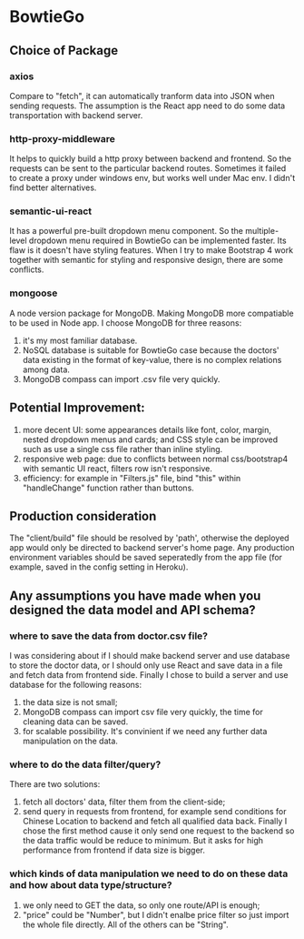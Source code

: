 # BowtieGo

## Choice of Package

### axios
Compare to "fetch", it can automatically tranform data into JSON when sending requests.
The assumption is the React app need to do some data transportation with backend server.

### http-proxy-middleware
It helps to quickly build a http proxy between backend and frontend. So the requests can be sent to the particular backend routes.
Sometimes it failed to create a proxy under windows env, but works well under Mac env. I didn't find better alternatives.

### semantic-ui-react
It has a powerful pre-built dropdown menu component. So the multiple-level dropdown menu required in BowtieGo can be implemented faster. Its flaw is it doesn't have styling features. When I try to make Bootstrap 4 work together with semantic for styling and responsive design, there are some conflicts.

### mongoose
A node version package for MongoDB. Making MongoDB more compatiable to be used in Node app. I choose MongoDB for three reasons: 
1. it's my most familiar database. 
2. NoSQL database is suitable for BowtieGo case because the doctors' data existing in the format of key-value, there is no complex relations among data.
3. MongoDB compass can import .csv file very quickly. 

## Potential Improvement:
1. more decent UI: some appearances details like font, color, margin, nested dropdown menus and cards; and CSS style can be improved such as use a single css file rather than inline styling.
2. responsive web page: due to conflicts between normal css/bootstrap4 with semantic UI react, filters row isn't responsive.
3. efficiency: for example in "Filters.js" file, bind "this" within "handleChange" function rather than buttons.

## Production consideration
The "client/build" file should be resolved by 'path', otherwise the deployed app would only be directed to backend server's home page.
Any production environment variables should be saved seperatedly from the app file (for example, saved in the config setting in Heroku). 

## Any assumptions you have made when you designed the data model and API schema?
### where to save the data from doctor.csv file? 
I was considering about if I should make backend server and use database to store the doctor data, or I should only use React and save data in a file and fetch data from frontend side. 
Finally I chose to build a server and use database for the following reasons:
1. the data size is not small;
2. MongoDB compass can import csv file very quickly, the time for cleaning data can be saved. 
3. for scalable possibility. It's convinient if we need any further data manipulation on the data.

### where to do the data filter/query?
There are two solutions:
1. fetch all doctors' data, filter them from the client-side;
2. send query in requests from frontend, for example send conditions for Chinese Location to backend and fetch all qualified data back.
Finally I chose the first method cause it only send one request to the backend so the data traffic would be reduce to minimum. But it asks for high performance from frontend if data size is bigger.

### which kinds of data manipulation we need to do on these data and how about data type/structure?
1. we only need to GET the data, so only one route/API is enough;
2. "price" could be "Number", but I didn't enalbe price filter so just import the whole file directly. All of the others can be "String". 